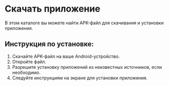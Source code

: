 # Скачать приложение

В этом каталоге вы можете найти APK-файл для скачивания и установки приложения.

## Инструкция по установке:

1. Скачайте APK-файл на ваше Android-устройство.
2. Откройте файл.
3. Разрешите установку приложений из неизвестных источников, если необходимо.
4. Следуйте инструкциям на экране для установки приложения.
